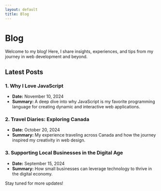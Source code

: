 ```yaml
---
layout: default
title: Blog
---
```


# Blog  

Welcome to my blog! Here, I share insights, experiences, and tips from my journey in web development and beyond.  

## Latest Posts  
### 1. **Why I Love JavaScript**  
- **Date:** November 10, 2024  
- **Summary:** A deep dive into why JavaScript is my favorite programming language for creating dynamic and interactive web applications.  

### 2. **Travel Diaries: Exploring Canada**  
- **Date:** October 20, 2024  
- **Summary:** My experience traveling across Canada and how the journey inspired my creativity in web design.  

### 3. **Supporting Local Businesses in the Digital Age**  
- **Date:** September 15, 2024  
- **Summary:** How small businesses can leverage technology to thrive in the digital economy.  

Stay tuned for more updates!  
